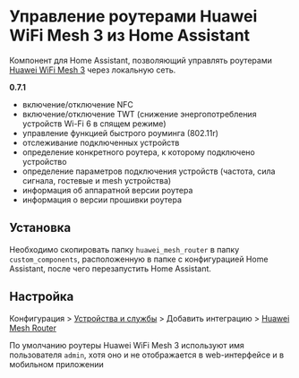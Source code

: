 # Управление роутерами Huawei WiFi Mesh 3 из Home Assistant

Компонент для Home Assistant, позволяющий управлять роутерами [Huawei WiFi Mesh 3](https://consumer.huawei.com/ru/routers/wifi-mesh3/) через локальную сеть.

**0.7.1**

- включение/отключение NFC
- включение/отключение TWT (снижение энергопотребления устройств Wi-Fi 6 в спящем режиме)
- управление функцией быстрого роуминга (802.11r)
- отслеживание подключенных устройств
- определение конкретного роутера, к которому подключено устройство
- определение параметров подключения устройств (частота, сила сигнала, гостевые и mesh устройства)
- информация об аппаратной версии роутера
- информация о версии прошивки роутера

## Установка

Необходимо скопировать папку `huawei_mesh_router` в папку `custom_components`, расположенную в папке с конфигурацией Home Assistant, после чего перезапустить Home Assistant.

## Настройка

Конфигурация > [Устройства и службы](https://my.home-assistant.io/redirect/integrations/) > Добавить интеграцию > [Huawei Mesh Router](https://my.home-assistant.io/redirect/config_flow_start/?domain=huawei_mesh_router)

По умолчанию роутеры Huawei WiFi Mesh 3 используют имя пользователя `admin`, хотя оно и не отображается в web-интерфейсе и в мобильном приложении
